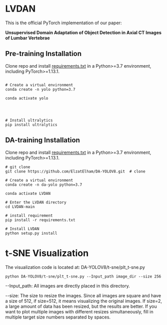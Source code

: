 #  LVDAN
This is the official PyTorch implementation of our paper: 

**Unsupervised Domain Adaptation of Object Detection in Axial CT Images of Lumbar Vertebrae**


## Pre-training Installation


Clone repo and install [requirements.txt](https://github.com/ElzatElham/DA-YOLOV8/blob/main/requirements.txt) in a Python>=3.7 environment, including PyTorch>=1.13.1.

```

# Create a virtual environment
conda create -n yolo python=3.7

conda activate yolo




# Install ultralytics
pip install ultralytics

```



## DA-training Installation


Clone repo and install [requirements.txt](https://github.com/ElzatElham/DA-YOLOV8/blob/main/requirements.txt) in a Python>=3.7 environment, including PyTorch>=1.13.1.

```
# git clone
git clone https://github.com/ElzatElham/DA-YOLOV8.git  # clone

# Create a virtual environment
conda create -n da-yolo python=3.7

conda activate LVDAN

# Enter the LVDAN directory
cd LVDAN-main

# install requirement
pip install -r requirements.txt

# Install LVDAN
python setup.py install

```

# t-SNE Visualization
The visualization code is located at: DA-YOLOV8/t-sne/plt_t-sne.py 



```
python DA-YOLOV8/t-sne/plt_t-sne.py --Input_path image_dir --size 256
```

--Input_path: All images are directly placed in this directory. 

--size: The size to resize the images. Since all images are square and have a size of 512, if size=512, it means visualizing the original images. If size=2, a large amount of data has been resized, but the results are better. If you want to plot multiple images with different resizes simultaneously, fill in multiple target size numbers separated by spaces.



